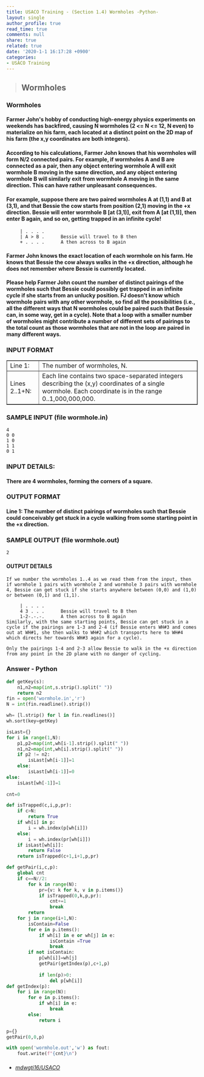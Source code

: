 ```yaml
---
title: USACO Training - (Section 1.4) Wormholes -Python-
layout: single
author_profile: true
read_time: true
comments: null
share: true
related: true
date: '2020-1-1 16:17:28 +0900'
categories:
- USACO Training
---
```


> ## Wormholes

### Wormholes
#### Farmer John's hobby of conducting high-energy physics experiments on weekends has backfired, causing N wormholes (2 <= N <= 12, N even) to materialize on his farm, each located at a distinct point on the 2D map of his farm (the x,y coordinates are both integers).

#### According to his calculations, Farmer John knows that his wormholes will form N/2 connected pairs. For example, if wormholes A and B are connected as a pair, then any object entering wormhole A will exit wormhole B moving in the same direction, and any object entering wormhole B will similarly exit from wormhole A moving in the same direction. This can have rather unpleasant consequences.

#### For example, suppose there are two paired wormholes A at (1,1) and B at (3,1), and that Bessie the cow starts from position (2,1) moving in the +x direction. Bessie will enter wormhole B [at (3,1)], exit from A [at (1,1)], then enter B again, and so on, getting trapped in an infinite cycle!

		 | . . . .
		 | A > B .      Bessie will travel to B then
		 + . . . .      A then across to B again
		 
#### Farmer John knows the exact location of each wormhole on his farm. He knows that Bessie the cow always walks in the +x direction, although he does not remember where Bessie is currently located.

#### Please help Farmer John count the number of distinct pairings of the wormholes such that Bessie could possibly get trapped in an infinite cycle if she starts from an unlucky position. FJ doesn't know which wormhole pairs with any other wormhole, so find all the possibilities (i.e., all the different ways that N wormholes could be paired such that Bessie can, in some way, get in a cycle). Note that a loop with a smaller number of wormholes might contribute a number of different sets of pairings to the total count as those wormholes that are not in the loop are paired in many different ways.

### INPUT FORMAT

<table border="1">

<tbody><tr><td>Line 1:</td><td> The number of wormholes, N.</td></tr>

<tr><td>Lines 2..1+N:</td><td> Each line contains two space-separated
integers describing the (x,y) coordinates of a single wormhole.
Each coordinate is in the range 0..1,000,000,000.  </td></tr>

</tbody></table>

### SAMPLE INPUT (file wormhole.in)
	4
	0 0
	1 0
	1 1
	0 1
	
### INPUT DETAILS:
#### There are 4 wormholes, forming the corners of a square.


### OUTPUT FORMAT

#### Line 1:	The number of distinct pairings of wormholes such that Bessie could conceivably get stuck in a cycle walking from some starting point in the +x direction.

### SAMPLE OUTPUT (file wormhole.out)
	2
	
#### OUTPUT DETAILS

	If we number the wormholes 1..4 as we read them from the input, then if wormhole 1 pairs with wormhole 2 and wormhole 3 pairs with wormhole 4, Bessie can get stuck if she starts anywhere between (0,0) and (1,0) or between (0,1) and (1,1).

		 | . . . .
		 4 3 . . .      Bessie will travel to B then
		 1-2-.-.-.      A then across to B again
	Similarly, with the same starting points, Bessie can get stuck in a cycle if the pairings are 1-3 and 2-4 (if Bessie enters WH#3 and comes out at WH#1, she then walks to WH#2 which transports here to WH#4 which directs her towards WH#3 again for a cycle).

	Only the pairings 1-4 and 2-3 allow Bessie to walk in the +x direction from any point in the 2D plane with no danger of cycling.
		
### Answer - Python
```python
def getKey(s):
    n1,n2=map(int,s.strip().split(" "))
    return n2
fin = open('wormhole.in','r')
N = int(fin.readline().strip())

wh= [l.strip() for l in fin.readlines()]
wh.sort(key=getKey)

isLast={}
for i in range(1,N):
    p1,p2=map(int,wh[i-1].strip().split(" "))
    n1,n2=map(int,wh[i].strip().split(" "))
    if p2 != n2:
        isLast[wh[i-1]]=1
    else:
        isLast[wh[i-1]]=0
else:
    isLast[wh[-1]]=1
        
cnt=0

def isTrapped(c,i,p,pr):
    if c>N:
        return True
    if wh[i] in p:
        i = wh.index(p[wh[i]])
    else:
        i = wh.index(pr[wh[i]])
    if isLast[wh[i]]:
        return False
    return isTrapped(c+1,i+1,p,pr)

def getPair(i,c,p):
    global cnt
    if c==N//2:
        for k in range(N):
            pr={v: k for k, v in p.items()}
            if isTrapped(0,k,p,pr):
                cnt+=1
                break
        return
    for j in range(i+1,N):
        isContain=False
        for e in p.items():
            if wh[i] in e or wh[j] in e:
                isContain =True
                break
        if not isContain:
            p[wh[i]]=wh[j]
            getPair(getIndex(p),c+1,p)
        
            if len(p)>0:
                del p[wh[i]]
def getIndex(p):
    for i in range(N):
        for e in p.items():
            if wh[i] in e:
                break
        else:
            return i

p={}
getPair(0,0,p)

with open('wormhole.out','w') as fout:
    fout.write(f"{cnt}\n")
```

* ###### [mdwgti16/USACO]

[mdwgti16/USACO]: https://github.com/mdwgti16/USACO/tree/master/USACO/Chapter%201/Section%201.4